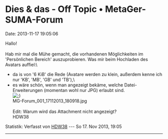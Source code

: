 Dies & das - Off Topic • MetaGer-SUMA-Forum
===========================================

Date: 2013-11-17 19:05:06

Hallo!\
\
Hab mir mal die Mühe gemacht, die vorhandenen Möglichkeiten im
\'Persönlichen Bereich\' auszuprobieren. Was mir beim Hochladen des
Avatars auffiel:\
- da is von \'6 KiB\' die Rede (Avatare werden zu klein, außerdem kenne
ich nur \'KB\', \'MB\', \'GB\' und \'TB\'),\
- es wäre schön, wenn man angezeigt bekäme, welche Datei-Erweiterungen
(momentan wohl nur JPG) erlaubt sind.\
![;)](http://forum.suma-ev.de/images/smilies/icon_e_wink.gif "Zwinkern")\
MG-Forum\_001\_17112013\_180918.jpg\
\
Edit: Warum wird das Attachment nicht angezeigt?\
HDW38

Statistik: Verfasst von
[HDW38](http://forum.suma-ev.de/memberlist.php?mode=viewprofile&u=120)
--- So 17. Nov 2013, 19:05

------------------------------------------------------------------------
